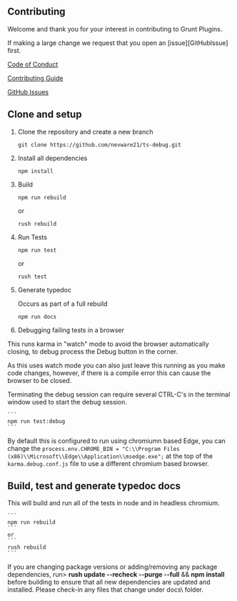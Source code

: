 ## Contributing

Welcome and thank you for your interest in contributing to Grunt Plugins.

If making a large change we request that you open an [issue][GitHubIssue] first.

[Code of Conduct](https://github.com/nevware21/ts-debug/blob/main/CODE_OF_CONDUCT.md)

[Contributing Guide](https://github.com/nevware21/ts-debug/blob/main/CONTRIBUTING.md)

[GitHub Issues](https://github.com/nevware21/ts-debug/issues)

## Clone and setup

1. Clone the repository and create a new branch
	```
	git clone https://github.com/nevware21/ts-debug.git
	```

2. Install all dependencies
	```
	npm install
	```

3. Build
	```
	npm run rebuild 
	```
	or
	```
	rush rebuild
	```

4. Run Tests
    ```
	npm run test
    ```
	or
	```
	rush test
	```

5. Generate typedoc
    
	Occurs as part of a full rebuild
	```
	npm run docs
	```

6. Debugging failing tests in a browser

This runs karma in "watch" mode to avoid the browser automatically closing, to debug process the Debug button in the corner.

As this uses watch mode you can also just leave this running as you make code changes, however, if there is a compile error this can cause the browser to be closed.

Terminating the debug session can require several CTRL-C's in the terminal window used to start the debug session.

	```
	npm run test:debug
	```

By default this is configured to run using chromiumn based Edge, you can change the `process.env.CHROME_BIN = "C:\\Program Files (x86)\\Microsoft\\Edge\\Application\\msedge.exe";` at the top of the `karma.debug.conf.js` file to use a different chromium based browser.


## Build, test and generate typedoc docs

This will build and run all of the tests in node and in headless chromium.

	```
	npm run rebuild
	```
	or
	```
	rush rebuild
	```

If you are changing package versions or adding/removing any package dependencies, run> **rush update --recheck --purge --full** && **npm install** before building to ensure that all new dependencies are updated and installed. Please check-in any files that change under docs\ folder.
